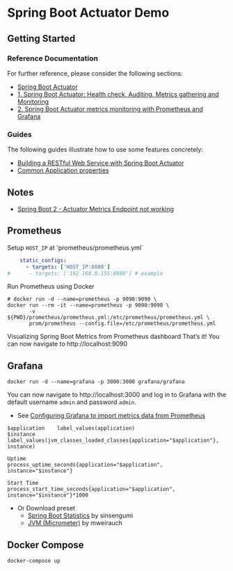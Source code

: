 # Spring Boot Actuator Demo

## Getting Started

### Reference Documentation
For further reference, please consider the following sections:

* [Spring Boot Actuator](https://docs.spring.io/spring-boot/docs/2.2.5.RELEASE/reference/htmlsingle/#production-ready)
* [1. Spring Boot Actuator: Health check, Auditing, Metrics gathering and Monitoring](https://www.callicoder.com/spring-boot-actuator/)
* [2. Spring Boot Actuator metrics monitoring with Prometheus and Grafana](https://www.callicoder.com/spring-boot-actuator-metrics-monitoring-dashboard-prometheus-grafana/)

### Guides
The following guides illustrate how to use some features concretely:

* [Building a RESTful Web Service with Spring Boot Actuator](https://spring.io/guides/gs/actuator-service/)
* [Common Application properties](https://docs.spring.io/spring-boot/docs/current/reference/html/appendix-application-properties.html)

## Notes

- [Spring Boot 2 - Actuator Metrics Endpoint not working](https://stackoverflow.com/questions/48503571/spring-boot-2-actuator-metrics-endpoint-not-working)


## Prometheus

Setup `HOST_IP` at 'prometheus/prometheus.yml`

```yml
    static_configs:
      - targets: ['HOST_IP:8080']
#      - targets: ['192.168.0.155:8080'] # example
```

Run Prometheus using Docker

```
# docker run -d --name=prometheus -p 9090:9090 \
docker run --rm -it --name=prometheus -p 9090:9090 \
       -v ${PWD}/prometheus/prometheus.yml:/etc/prometheus/prometheus.yml \
       prom/prometheus --config.file=/etc/prometheus/prometheus.yml
```

Visualizing Spring Boot Metrics from Prometheus dashboard
That’s it! You can now navigate to http://localhost:9090

## Grafana

```
docker run -d --name=grafana -p 3000:3000 grafana/grafana
```

You can now navigate to http://localhost:3000 and log in to Grafana with the default username `admin` and password `admin`.

- See [Configuring Grafana to import metrics data from Prometheus](https://www.callicoder.com/spring-boot-actuator-metrics-monitoring-dashboard-prometheus-grafana/#configuring-grafana-to-import-metrics-data-from-prometheus)

```
$application	label_values(application)
$instance	label_values(jvm_classes_loaded_classes{application="$application"}, instance)

Uptime
process_uptime_seconds{application="$application", instance="$instance"}

Start Time
process_start_time_seconds{application="$application", instance="$instance"}*1000

```

- Or Download preset 
  - [Spring Boot Statistics](https://grafana.com/grafana/dashboards/6756) by sinsengumi
  - [JVM (Micrometer)](https://grafana.com/grafana/dashboards/4701) by mweirauch

## Docker Compose

```
docker-compose up
```
